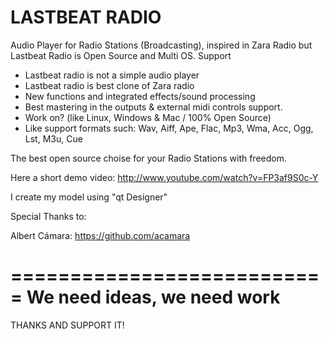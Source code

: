 LASTBEAT RADIO
==============

Audio Player for Radio Stations (Broadcasting), inspired in Zara Radio but Lastbeat Radio is Open Source and Multi OS. Support


* Lastbeat radio is not a simple audio player
* Lastbeat radio is best clone of Zara radio
* New functions and integrated effects/sound processing
* Best mastering in the outputs & external midi controls support.
* Work on? (like Linux, Windows & Mac / 100% Open Source)
* Like support formats such: Wav, Aiff, Ape, Flac, Mp3, Wma, Acc, Ogg, Lst, M3u, Cue

The best open source choise for your Radio Stations with freedom.

Here a short demo video: http://www.youtube.com/watch?v=FP3af9S0c-Y

I create my model using "qt Designer"

Special Thanks to:

Albert Cámara: https://github.com/acamara


===========================
We need ideas, we need work
===========================

THANKS AND SUPPORT IT!


